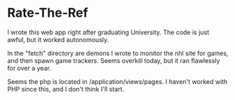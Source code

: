 Rate-The-Ref
============

I wrote this web app right after graduating University. The code is just awful, but it worked autonomously. 

In the "fetch" directory are demons I wrote to monitor the nhl site for games, and then spawn game trackers. Seems overkill today, but it ran flawlessly for over a year.

Seems the php is located in /application/views/pages. I haven't worked with PHP since this, and I don't think I'll start.
